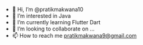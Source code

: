 - 👋 Hi, I’m @pratikmakwana10
- 👀 I’m interested in Java
- 🌱 I’m currently learning Flutter Dart
- 💞️ I’m looking to collaborate on ...
- 📫 How to reach me pratikmakwana9@gmail.com

<!---
pratikmakwana10/pratikmakwana10 is a ✨ special ✨ repository because its `README.md` (this file) appears on your GitHub profile.
You can click the Preview link to take a look at your changes.
--->
